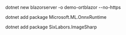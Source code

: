 dotnet new blazorserver -o demo-ortblazor --no-https

dotnet add package Microsoft.ML.OnnxRuntime

dotnet add package SixLabors.ImageSharp